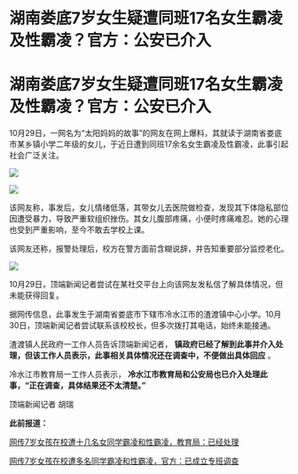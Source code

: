 # 湖南娄底7岁女生疑遭同班17名女生霸凌及性霸凌？官方：公安已介入

# 湖南娄底7岁女生疑遭同班17名女生霸凌及性霸凌？官方：公安已介入

10月29日，一网名为“太阳妈妈的故事”的网友在网上爆料，其就读于湖南省娄底市某乡镇小学二年级的女儿，于近日遭到同班17余名女生霸凌及性霸凌，此事引起社会广泛关注。

![](https://inews.gtimg.com/om_bt/OAfzi7BfqHbFYIoZzovmsxi5E5shv8iKWfChfnubYgprIAA/1000)

![](https://inews.gtimg.com/om_bt/OvOvXjWzxX3vaLprLzkPxZMhSdRUpMnSGLNFat5PqSOtQAA/1000)

该网友称，事发后，女儿情绪低落，其带女儿去医院做检查，发现其下体隐私部位因遭受暴力，导致严重软组织挫伤。其女儿腹部疼痛，小便时疼痛难忍。她的心理也受到严重影响，至今不敢去学校上课。

该网友还称，报警处理后，校方在警方面前含糊说辞，并告知重要部分监控老化。

![](https://inews.gtimg.com/om_bt/Od1oC_Xgi6vZnGoWPj3qnhptdv33nayL2DPn752tXv9HsAA/1000)

10月29日，顶端新闻记者尝试在某社交平台上向该网友发私信了解具体情况，但未能获得回复。

据网传信息，此事发生于湖南省娄底市下辖市冷水江市的渣渡镇中心小学。10月30日，顶端新闻记者尝试联系该校校长，但多次拨打其电话，始终未能接通。

渣渡镇人民政府一工作人员告诉顶端新闻记者， **镇政府已经了解到此事并介入处理，但该工作人员表示，此事相关具体情况还在调查中，不便做出具体回应** 。

冷水江市教育局一工作人员表示， **冷水江市教育局和公安局也已介入处理此事，“正在调查，具体结果还不太清楚。”**

顶端新闻记者 胡瑞

**此前报道：**

[网传7岁女孩在校遭十几名女同学霸凌和性霸凌，教育局：已经处理 ](https://new.qq.com/rain/a/20231030A01WDQ00)

[网传7岁女孩在校遭多名同学霸凌和性霸凌，官方：已成立专班调查 ](https://new.qq.com/rain/a/20231030A027OV00)

